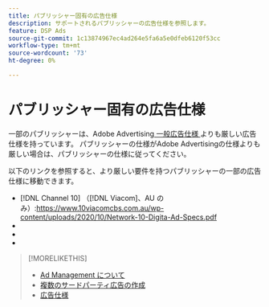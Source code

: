 ```yaml
---
title: パブリッシャー固有の広告仕様
description: サポートされるパブリッシャーの広告仕様を参照します。
feature: DSP Ads
source-git-commit: 1c13874967ec4ad264e5fa6a5e0dfeb6120f53cc
workflow-type: tm+mt
source-wordcount: '73'
ht-degree: 0%

---
```


# パブリッシャー固有の広告仕様

一部のパブリッシャーは、Adobe Advertising[ 一般広告仕様 ](/help/dsp/campaign-management/ads/ad-specs.md) よりも厳しい広告仕様を持っています。 パブリッシャーの仕様がAdobe Advertisingの仕様よりも厳しい場合は、パブリッシャーの仕様に従ってください。

以下のリンクを参照すると、より厳しい要件を持つパブリッシャーの一部の広告仕様に移動できます。

* [!DNL Channel 10] （[!DNL Viacom]、AU のみ）:https://www.10viacomcbs.com.au/wp-content/uploads/2020/10/Network-10-Digita-Ad-Specs.pdf
* 
  [!DNL CBS Interactive Advanced Media]: https://cbsinteractive.com/advertising/ad-specs/list/cbs-interactive-advanced-media
* 
  [!DNL Hulu]: https://advertising.hulu.com/ad-products/video-commercial
* 
  [!DNL NBCUniversal]: https://together.nbcuni.com/nbcu-creative-guidelines

>[!MORELIKETHIS]
>
>* [Ad Management について ](ad-about.md)
>* [ 複数のサードパーティ広告の作成 ](ad-create-multiple.md)
>* [ 広告仕様 ](/help/dsp/campaign-management/ads/ad-specs.md)
